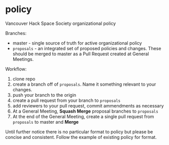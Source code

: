 # policy
Vancouver Hack Space Society organizational policy

Branches:
- master - single source of truth for active organizational policy
- `proposals` - an integrated set of proposed policies and changes. These should be merged to master as a Pull Request created at General Meetings.

Workflow:
1. clone repo
2. create a branch off of `proposals`. Name it something relevant to your changes.
3. push your branch to the origin
4. create a pull request from your branch to `proposals`
5. add reviewers to your pull request, commit ammendments as necessary
6. At a General Meeting, **Squash Merge** proposal branches to `proposals`
7. At the end of the General Meeting, create a single pull request from `proposals` to master and **Merge**

Until further notice there is no particular format to policy but please be concise and consistent. Follow the example of existing policy for format.
